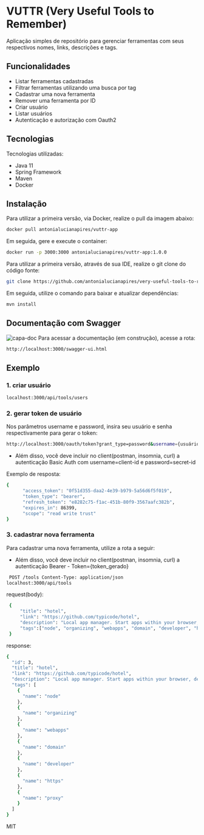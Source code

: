 # VUTTR (Very Useful Tools to Remember)
Aplicação simples de repositório para gerenciar ferramentas com seus respectivos nomes, links, descrições e tags.

## Funcionalidades

- Listar ferramentas cadastradas
- Filtrar ferramentas utilizando uma busca por tag
- Cadastrar uma nova ferramenta
- Remover uma ferramenta por ID
- Criar usuário
- Listar usuários
- Autenticação e autorização com Oauth2

## Tecnologias

Tecnologias utilizadas:

- Java 11
- Spring Framework
- Maven 
- Docker

## Instalação
Para utilizar a primeira versão, via Docker, realize o pull da imagem abaixo:
```sh
docker pull antonialucianapires/vuttr-app
```
Em seguida, gere e execute o container:
```sh
docker run -p 3000:3000 antonialucianapires/vuttr-app:1.0.0
```

Para utilizar a primeira versão, através de sua IDE, realize o git clone do código fonte:
```sh
git clone https://github.com/antonialucianapires/very-useful-tools-to-remember.git
```
Em seguida, utilize o comando para baixar e atualizar dependências: 
```sh
mvn install 
```
## Documentação com Swagger
![capa-doc](https://user-images.githubusercontent.com/46853268/112097292-81843f00-8b7e-11eb-9f97-163195d2e2d6.png)
Para acessar a documentação (em construção), acesse a rota: 
```sh
http://localhost:3000/swagger-ui.html
```
## Exemplo

### 1. criar usuário
```sh
localhost:3000/api/tools/users
```
### 2. gerar token de usuário
Nos parâmetros username e password, insira seu usuário e senha respectivamente para gerar o token:
```sh
http://localhost:3000/oauth/token?grant_type=password&username={usuário}&password={senha}
```
- Além disso, você deve incluir no client(postman, insomnia, curl) a autenticação Basic Auth com username=client-id e password=secret-id

Exemplo de resposta:
```sh
{
      "access_token": "0f51d355-daa2-4e39-b979-5a56d6f5f019",
      "token_type": "bearer",
      "refresh_token": "e8282c75-f1ac-451b-80f9-3567aafc382b",
      "expires_in": 86399,
      "scope": "read write trust"
}
```

### 3. cadastrar nova ferramenta
Para cadastrar uma nova ferramenta, utilize a rota a seguir:

- Além disso, você deve incluir no client(postman, insomnia, curl) a autenticação Bearer - Token={token_gerado}
```sh
 POST /tools Content-Type: application/json 
localhost:3000/api/tools
```
request(body):
```sh
 {
     "title": "hotel",
     "link": "https://github.com/typicode/hotel",
     "description": "Local app manager. Start apps within your browser, developer tool with local .localhost domain and https out of the box.",
     "tags":["node", "organizing", "webapps", "domain", "developer", "https", "proxy"]
 } 
```

response:
```sh
{
  "id": 3,
  "title": "hotel",
  "link": "https://github.com/typicode/hotel",
  "description": "Local app manager. Start apps within your browser, developer tool with local .localhost domain and https out of the box.",
  "tags": [
    {
      "name": "node"
    },
    {
      "name": "organizing"
    },
    {
      "name": "webapps"
    },
    {
      "name": "domain"
    },
    {
      "name": "developer"
    },
    {
      "name": "https"
    },
    {
      "name": "proxy"
    }
  ]
}
```


MIT

   
